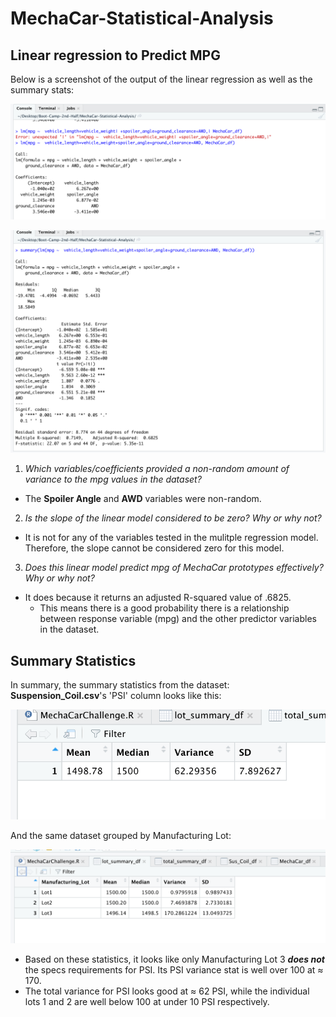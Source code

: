 # MechaCar-Statistical-Analysis

## Linear regression to Predict MPG

Below is a screenshot of the output of the linear regression as well as the summary stats:

![linear regression for mpg](https://github.com/Kyle2Miles93/MechaCar-Statistical-Analysis/blob/main/Resources/R_Script_linear_reg.png)

![summary stats](https://github.com/Kyle2Miles93/MechaCar-Statistical-Analysis/blob/main/Resources/R_Script_Summary.png)

1) *Which variables/coefficients provided a non-random amount of variance to the mpg values in the dataset?*
  - The **Spoiler Angle** and **AWD** variables were non-random.

2) *Is the slope of the linear model considered to be zero? Why or why not?*
  - It is not for any of the variables tested in the mulitple regression model. Therefore, the slope cannot be considered zero for this model.

3) *Does this linear model predict mpg of MechaCar prototypes effectively? Why or why not?*
  - It does because it returns an adjusted R-squared value of .6825. 
     * This means there is a good probability there is a relationship between response variable (mpg) and the other predictor variables in the dataset.

## Summary Statistics

In summary, the summary statistics from the dataset: **Suspension_Coil.csv**'s 'PSI' column looks like this:

![total_summary](https://github.com/Kyle2Miles93/MechaCar-Statistical-Analysis/blob/main/Resources/Total_Summary_df.png)

And the same dataset grouped by Manufacturing Lot:

![lot_summary](https://github.com/Kyle2Miles93/MechaCar-Statistical-Analysis/blob/main/Resources/Lot_Summary_df.png)


* Based on these statistics, it looks like only Manufacturing Lot 3 ***does not*** the specs requirements for PSI. Its PSI variance stat is well over 100 at ≈ 170.
* The total variance for PSI looks good at ≈ 62 PSI, while the individual lots 1 and 2 are well below 100 at under 10 PSI respectively.
 
